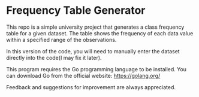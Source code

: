 # Frequency Table Generator
This repo is a simple university project that generates a class frequency table for a given dataset.
The table shows the frequency of each data value within a specified range of the observations.

In this version of the code, you will need to manually enter the dataset directly into the code(I may fix it later).

This program requires the Go programming language to be installed. You can download Go from the official website: https://golang.org/

Feedback and suggestions for improvement are always appreciated.

